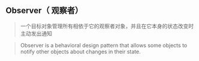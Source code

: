 ## Observer（ 观察者）

> 一个目标对象管理所有相依于它的观察者对象，并且在它本身的状态改变时主动发出通知

> Observer is a behavioral design pattern that allows some objects to notify other objects about changes in their state.
